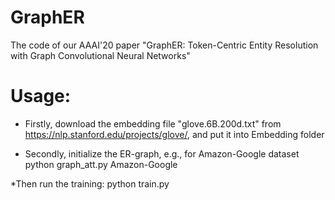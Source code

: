 # GraphER
The code of our AAAI'20 paper "GraphER: Token-Centric Entity Resolution with Graph Convolutional Neural Networks"

# Usage:

* Firstly, download the embedding file "glove.6B.200d.txt" from https://nlp.stanford.edu/projects/glove/, and put it into Embedding folder

* Secondly, initialize the ER-graph, e.g., for Amazon-Google dataset
python graph_att.py Amazon-Google

*Then run the training:
python train.py

